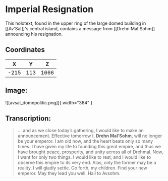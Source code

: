 # Imperial Resignation

This holotext, found in the upper ring of the large domed building in [[Av'Sal]]'s central island, contains a message from [[Drehn Mal'Sohm]] announcing his resignation.

## Coordinates
| **X** | **Y** | **Z** |
| :---: | :---: | :---: |
| -215 |  113  | 1666 |

## Image:

![[avsal_domepolitic.png]]{ width="384" }

## Transcription:
> … and as we close today’s gathering, I would like to make an announcement. Effective tomorrow I, **Drehn Mal’Sohm**, will no longer be your emperor. I am old now, and the heart beats only so many times. I have given my life to founding this great empire, and thus we have brought peace, prosperity, and unity across all of Drehmal. Now, I want for only two things. I would like to rest, and I would like to observe this empire to its very end. Alas, only the former may be a reality. I will gladly settle. Go forth, my children. Find your new emperor. May they lead you well. Hail to Avsohm.
